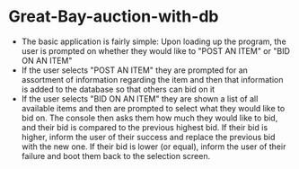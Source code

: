 # Great-Bay-auction-with-db
* The basic application is fairly simple: Upon loading up the program, the user is prompted on whether they would like to "POST AN ITEM" or "BID ON AN ITEM"
* If the user selects "POST AN ITEM" they are prompted for an assortment of information regarding the item and then that information is added to the database so that others can bid on it
* If the user selects "BID ON AN ITEM" they are shown a list of all available items and then are prompted to select what they would like to bid on. The console then asks them how much they would like to bid, and their bid is compared to the previous highest bid. If their bid is higher, inform the user of their success and replace the previous bid with the new one. If their bid is lower (or equal), inform the user of their failure and boot them back to the selection screen.
